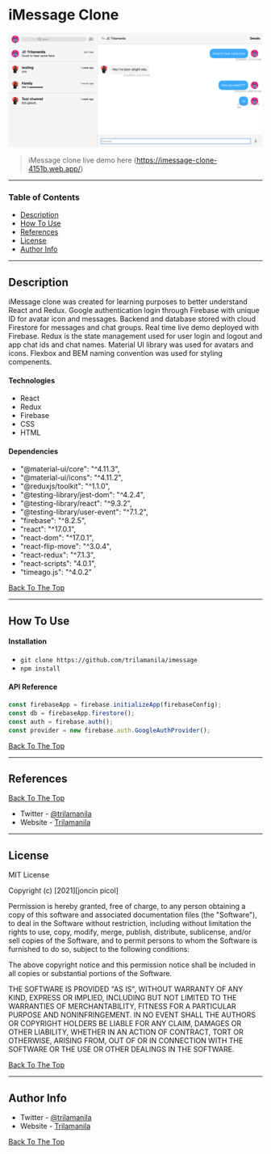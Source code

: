 # iMessage Clone

![Project Image](public/demo.png)

> iMessage clone live demo here (https://imessage-clone-4151b.web.app/)

---

### Table of Contents

- [Description](#description)
- [How To Use](#how-to-use)
- [References](#references)
- [License](#license)
- [Author Info](#author-info)

---

## Description

iMessage clone was created for learning purposes to better understand React and Redux. Google authentication login through Firebase with unique ID for avatar icon and messages. Backend and database stored with cloud Firestore for messages and chat groups. Real time live demo deployed with Firebase. Redux is the state management used for user login and logout and app chat ids and chat names. Material UI library was used for avatars and icons. Flexbox and BEM naming convention was used for styling compenents.

#### Technologies

- React
- Redux
- Firebase
- CSS
- HTML

#### Dependencies

- "@material-ui/core": "^4.11.3",
- "@material-ui/icons": "^4.11.2",
- "@reduxjs/toolkit": "^1.1.0",
- "@testing-library/jest-dom": "^4.2.4",
- "@testing-library/react": "^9.3.2",
- "@testing-library/user-event": "^7.1.2",
- "firebase": "^8.2.5",
- "react": "^17.0.1",
- "react-dom": "^17.0.1",
- "react-flip-move": "^3.0.4",
- "react-redux": "^7.1.3",
- "react-scripts": "4.0.1",
- "timeago.js": "^4.0.2"

[Back To The Top](#imessage-clone)

---

## How To Use

#### Installation

- `git clone https://github.com/trilamanila/imessage`
- `npm install`

#### API Reference

```Javascript
const firebaseApp = firebase.initializeApp(firebaseConfig);
const db = firebaseApp.firestore();
const auth = firebase.auth();
const provider = new firebase.auth.GoogleAuthProvider();
```

[Back To The Top](#imessage-clone)

---

## References

[Back To The Top](#imessage-clone)

- Twitter - [@trilamanila](https://twitter.com/trilamanila)
- Website - [Trilamanila](https://trilamanila.com)

---

## License

MIT License

Copyright (c) [2021][joncin picol]

Permission is hereby granted, free of charge, to any person obtaining a copy
of this software and associated documentation files (the "Software"), to deal
in the Software without restriction, including without limitation the rights
to use, copy, modify, merge, publish, distribute, sublicense, and/or sell
copies of the Software, and to permit persons to whom the Software is
furnished to do so, subject to the following conditions:

The above copyright notice and this permission notice shall be included in all
copies or substantial portions of the Software.

THE SOFTWARE IS PROVIDED "AS IS", WITHOUT WARRANTY OF ANY KIND, EXPRESS OR
IMPLIED, INCLUDING BUT NOT LIMITED TO THE WARRANTIES OF MERCHANTABILITY,
FITNESS FOR A PARTICULAR PURPOSE AND NONINFRINGEMENT. IN NO EVENT SHALL THE
AUTHORS OR COPYRIGHT HOLDERS BE LIABLE FOR ANY CLAIM, DAMAGES OR OTHER
LIABILITY, WHETHER IN AN ACTION OF CONTRACT, TORT OR OTHERWISE, ARISING FROM,
OUT OF OR IN CONNECTION WITH THE SOFTWARE OR THE USE OR OTHER DEALINGS IN THE
SOFTWARE.

[Back To The Top](#imessage-clone)

---

## Author Info

- Twitter - [@trilamanila](https://twitter.com/trilamanila)
- Website - [Trilamanila](https://trilamanila.com)

[Back To The Top](#imessage-clone)
